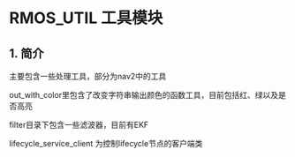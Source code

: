 # RMOS_UTIL 工具模块
## 1. 简介
主要包含一些处理工具，部分为nav2中的工具

out_with_color里包含了改变字符串输出颜色的函数工具，目前包括红、绿以及是否高亮

filter目录下包含一些滤波器，目前有EKF

lifecycle_service_client 为控制lifecycle节点的客户端类